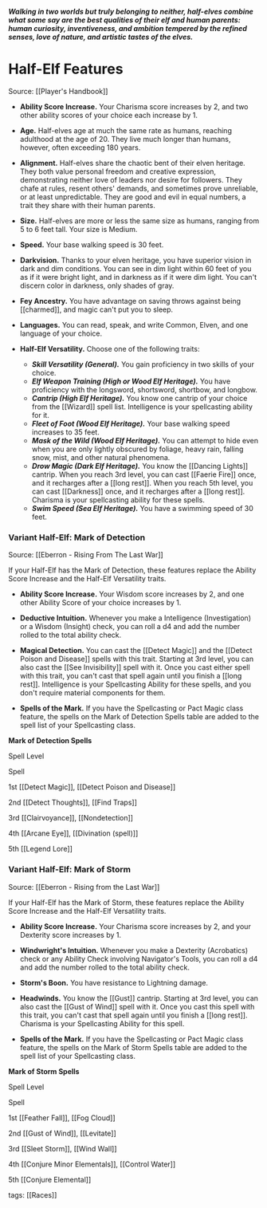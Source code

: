 _**Walking in two worlds but truly belonging to neither, half-elves combine what some say are the best qualities of their elf and human parents: human curiosity, inventiveness, and ambition tempered by the refined senses, love of nature, and artistic tastes of the elves.**_

# Half-Elf Features

Source: [[Player's Handbook]]

-   **Ability Score Increase.** Your Charisma score increases by 2, and two other ability scores of your choice each increase by 1.

-   **Age.** Half-elves age at much the same rate as humans, reaching adulthood at the age of 20. They live much longer than humans, however, often exceeding 180 years.

-   **Alignment.** Half-elves share the chaotic bent of their elven heritage. They both value personal freedom and creative expression, demonstrating neither love of leaders nor desire for followers. They chafe at rules, resent others' demands, and sometimes prove unreliable, or at least unpredictable. They are good and evil in equal numbers, a trait they share with their human parents.

-   **Size.** Half-elves are more or less the same size as humans, ranging from 5 to 6 feet tall. Your size is Medium.

-   **Speed.** Your base walking speed is 30 feet.

-   **Darkvision.** Thanks to your elven heritage, you have superior vision in dark and dim conditions. You can see in dim light within 60 feet of you as if it were bright light, and in darkness as if it were dim light. You can't discern color in darkness, only shades of gray.

-   **Fey Ancestry.** You have advantage on saving throws against being [[charmed]], and magic can't put you to sleep.

-   **Languages.** You can read, speak, and write Common, Elven, and one language of your choice.

-   **Half-Elf Versatility.** Choose one of the following traits:
    -   _**Skill Versatility (General).**_ You gain proficiency in two skills of your choice.
    -   _**Elf Weapon Training (High or Wood Elf Heritage).**_ You have proficiency with the longsword, shortsword, shortbow, and longbow.
    -   _**Cantrip (High Elf Heritage).**_ You know one cantrip of your choice from the [[Wizard]] spell list. Intelligence is your spellcasting ability for it.
    -   _**Fleet of Foot (Wood Elf Heritage).**_ Your base walking speed increases to 35 feet.
    -   _**Mask of the Wild (Wood Elf Heritage).**_ You can attempt to hide even when you are only lightly obscured by foliage, heavy rain, falling snow, mist, and other natural phenomena.
    -   _**Drow Magic (Dark Elf Heritage).**_ You know the [[Dancing Lights]] cantrip. When you reach 3rd level, you can cast [[Faerie Fire]] once, and it recharges after a [[long rest]]. When you reach 5th level, you can cast [[Darkness]] once, and it recharges after a [[long rest]]. Charisma is your spellcasting ability for these spells.
    -   _**Swim Speed (Sea Elf Heritage).**_ You have a swimming speed of 30 feet.

### Variant Half-Elf: Mark of Detection

Source: [[Eberron - Rising From The Last War]]

If your Half-Elf has the Mark of Detection, these features replace the Ability Score Increase and the Half-Elf Versatility traits.

-   **Ability Score Increase.** Your Wisdom score increases by 2, and one other Ability Score of your choice increases by 1.

-   **Deductive Intuition.** Whenever you make a Intelligence (Investigation) or a Wisdom (Insight) check, you can roll a d4 and add the number rolled to the total ability check.

-   **Magical Detection.** You can cast the [[Detect Magic]] and the [[Detect Poison and Disease]] spells with this trait. Starting at 3rd level, you can also cast the [[See Invisibility]] spell with it. Once you cast either spell with this trait, you can't cast that spell again until you finish a [[long rest]]. Intelligence is your Spellcasting Ability for these spells, and you don't require material components for them.

-   **Spells of the Mark.** If you have the Spellcasting or Pact Magic class feature, the spells on the Mark of Detection Spells table are added to the spell list of your Spellcasting class.

**Mark of Detection Spells**

Spell Level

Spell

1st [[Detect Magic]], [[Detect Poison and Disease]]

2nd [[Detect Thoughts]], [[Find Traps]]

3rd [[Clairvoyance]], [[Nondetection]]

4th [[Arcane Eye]], [[Divination (spell)]]

5th [[Legend Lore]]

### Variant Half-Elf: Mark of Storm

Source: [[Eberron - Rising from the Last War]]

If your Half-Elf has the Mark of Storm, these features replace the Ability Score Increase and the Half-Elf Versatility traits.

-   **Ability Score Increase.** Your Charisma score increases by 2, and your Dexterity score increases by 1.

-   **Windwright's Intuition.** Whenever you make a Dexterity (Acrobatics) check or any Ability Check involving Navigator's Tools, you can roll a d4 and add the number rolled to the total ability check.

-   **Storm's Boon.** You have resistance to Lightning damage.

-   **Headwinds.** You know the [[Gust]] cantrip. Starting at 3rd level, you can also cast the [[Gust of Wind]] spell with it. Once you cast this spell with this trait, you can't cast that spell again until you finish a [[long rest]]. Charisma is your Spellcasting Ability for this spell.

-   **Spells of the Mark.** If you have the Spellcasting or Pact Magic class feature, the spells on the Mark of Storm Spells table are added to the spell list of your Spellcasting class.

**Mark of Storm Spells**

Spell Level

Spell

1st [[Feather Fall]], [[Fog Cloud]]

2nd [[Gust of Wind]], [[Levitate]]

3rd [[Sleet Storm]], [[Wind Wall]]

4th [[Conjure Minor Elementals]], [[Control Water]]

5th [[Conjure Elemental]]

tags: [[Races]]